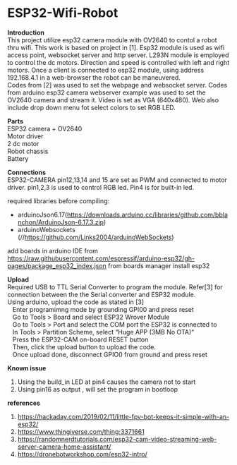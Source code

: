 # ESP32-Wifi-Robot

**Introduction**  
This project utilize esp32 camera module with OV2640 to contol a robot thru wifi. This work is based on project in [1]. Esp32 module is used as wifi access point, websocket server and http server. L293N module is employed to control the dc motors. Direction and speed is controlled with left and right motors.
Once a client is connected to esp32 module, using address 192.168.4.1 in a web-browser the robot can be maneuvered.  
Codes from [2] was used to set the webpage and websocket server. Codes from arduino esp32 camera webserver example was used to set the OV2640 camera and stream it. Video is set as VGA (640x480). 
Web also include drop down menu fot select colors to set RGB LED.

**Parts**  
ESP32 camera + OV2640  
Motor driver  
2 dc motor  
Robot chassis  
Battery  


**Connections**  
ESP32-CAMERA pin12,13,14 and 15 are set as PWM and connected to motor driver.
pin1,2,3 is used to control RGB led. 
Pin4 is for built-in led.    

required libraries before compiling:
- arduinoJson6.17(https://downloads.arduino.cc/libraries/github.com/bblanchon/ArduinoJson-6.17.3.zip)
- arduinoWebsockets (//https://github.com/Links2004/arduinoWebSockets)

add boards in arduino IDE from
https://raw.githubusercontent.com/espressif/arduino-esp32/gh-pages/package_esp32_index.json
from boards manager install esp32


**Upload**  
Required USB to TTL Serial Converter to program the module. Refer[3] for connection between the the Serial converter and ESP32 module.  
Using arduino, upload the code as stated in [3]  
&nbsp;&nbsp;&nbsp;Enter programimng  mode by grounding GPI00 and press reset  
&nbsp;&nbsp;&nbsp;Go to Tools > Board and select ESP32 Wrover Module  
&nbsp;&nbsp;&nbsp;Go to Tools > Port and select the COM port the ESP32 is connected to  
&nbsp;&nbsp;&nbsp;In Tools > Partition Scheme, select “Huge APP (3MB No OTA)“  
&nbsp;&nbsp;&nbsp;Press the ESP32-CAM on-board RESET button  
&nbsp;&nbsp;&nbsp;Then, click the upload button to upload the code.  
&nbsp;&nbsp;&nbsp;Once upload done, disconnect GPIO0 from ground and press reset  

**Known issue**
1. Using the build_in LED at pin4 causes the camera not to start
2. Using pin16 as output , will set the program in bootloop

**references**  
1. https://hackaday.com/2019/02/11/little-fpv-bot-keeps-it-simple-with-an-esp32/
2. https://www.thingiverse.com/thing:3371661
3. https://randomnerdtutorials.com/esp32-cam-video-streaming-web-server-camera-home-assistant/
4. https://dronebotworkshop.com/esp32-intro/
